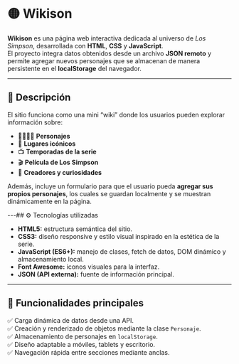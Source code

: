 # 🟡 Wikison  

**Wikison** es una página web interactiva dedicada al universo de *Los Simpson*, desarrollada con **HTML**, **CSS** y **JavaScript**.  
El proyecto integra datos obtenidos desde un archivo **JSON remoto** y permite agregar nuevos personajes que se almacenan de manera persistente en el **localStorage** del navegador.  

---

## 📘 Descripción  

El sitio funciona como una mini “wiki” donde los usuarios pueden explorar información sobre:  
- 👨‍👩‍👧‍👦 **Personajes**  
- 🏡 **Lugares icónicos**  
- 📺 **Temporadas de la serie**  
- 🎬 **Película de Los Simpson**  
- 🧠 **Creadores y curiosidades**  

Además, incluye un formulario para que el usuario pueda **agregar sus propios personajes**, los cuales se guardan localmente y se muestran dinámicamente en la página.

---## ⚙️ Tecnologías utilizadas  

- **HTML5:** estructura semántica del sitio.  
- **CSS3:** diseño responsive y estilo visual inspirado en la estética de la serie.  
- **JavaScript (ES6+):** manejo de clases, fetch de datos, DOM dinámico y almacenamiento local.  
- **Font Awesome:** iconos visuales para la interfaz.  
- **JSON (API externa):** fuente de información principal.  

---

## 🚀 Funcionalidades principales  

✅ Carga dinámica de datos desde una API.  
✅ Creación y renderizado de objetos mediante la clase `Personaje`.  
✅ Almacenamiento de personajes en `localStorage`.  
✅ Diseño adaptable a móviles, tablets y escritorio.  
✅ Navegación rápida entre secciones mediante anclas.  
